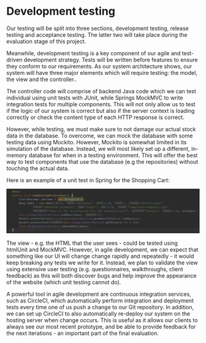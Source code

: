 # Development testing

Our testing will be split into three sections, development testing, release testing and acceptance testing. The latter two will take place during the evaluation stage of this project.

Meanwhile, development testing is a key component of our agile and test-driven development strategy. Tests will be written before features to ensure they conform to our requirements. As our system architecture shows, our system will have three major elements which will require testing: the model, the view and the controller..

The controller code will comprise of backend Java code which we can test individual using unit tests with JUnit, while Springs MockMVC to write integration tests for multiple components. This will not only allow us to test if the logic of our system is correct but also if the server context is loading correctly or check the content type of each HTTP response is correct.

However, while testing, we must make sure to not damage our actual stock data in the database. To overcome, we can mock the database with some testing data using Mockito.  However, Mockito is somewhat limited in its simulation of the database. Instead, we will most likely set up a different, in-memory database for when in a testing environment. This will offer the best way to test components that use the database (e.g the repositories) without touching the actual data.

Here is an example of a unit test in Spring for the Shopping Cart:

![Unit Test Example](image/test.png "Unit Test Example")

The view - e.g. the HTML that the user sees - could be tested using htmlUnit and MockMVC. However, in agile development, we can expect that something like our UI will change change rapidly and repeatedly -  it would keep breaking any tests we write for it. Instead,  we plan to validate the view using extensive user testing (e.g. questionnaires, walkthroughs, client feedback) as this will both discover bugs and help improve the appearance of the website (which unit testing cannot do).

A powerful tool in agile development are continuous integration services, such as CircleCI, which automatically perform integration and deployment tests every time one of us push a change to our Git repository. In addition, we can set up CircleCI to also automatically re-deploy our system on the hosting server when change occurs. This is useful as it allows our clients to always see our most recent prototype, and be able to provide feedback for the next iterations - an important part of the final evaluation.
